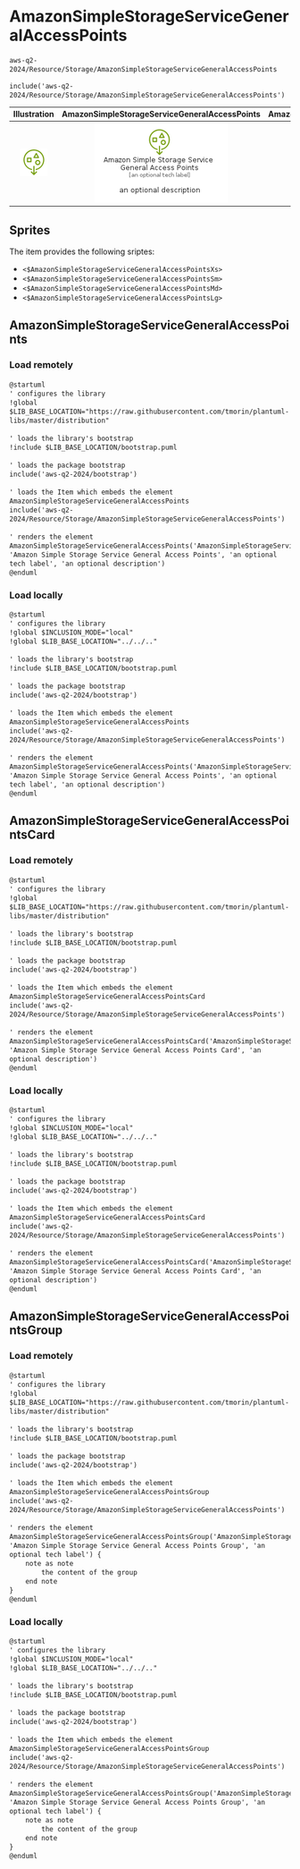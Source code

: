 # AmazonSimpleStorageServiceGeneralAccessPoints


```text
aws-q2-2024/Resource/Storage/AmazonSimpleStorageServiceGeneralAccessPoints
```

```text
include('aws-q2-2024/Resource/Storage/AmazonSimpleStorageServiceGeneralAccessPoints')
```



| Illustration | AmazonSimpleStorageServiceGeneralAccessPoints | AmazonSimpleStorageServiceGeneralAccessPointsCard | AmazonSimpleStorageServiceGeneralAccessPointsGroup |
| :---: | :---: | :---: | :---: |
| ![illustration for Illustration](../../../aws-q2-2024/Resource/Storage/AmazonSimpleStorageServiceGeneralAccessPoints.png) | ![illustration for AmazonSimpleStorageServiceGeneralAccessPoints](../../../aws-q2-2024/Resource/Storage/AmazonSimpleStorageServiceGeneralAccessPoints.Local.png) | ![illustration for AmazonSimpleStorageServiceGeneralAccessPointsCard](../../../aws-q2-2024/Resource/Storage/AmazonSimpleStorageServiceGeneralAccessPointsCard.Local.png) | ![illustration for AmazonSimpleStorageServiceGeneralAccessPointsGroup](../../../aws-q2-2024/Resource/Storage/AmazonSimpleStorageServiceGeneralAccessPointsGroup.Local.png) |



## Sprites
The item provides the following sriptes:

- `<$AmazonSimpleStorageServiceGeneralAccessPointsXs>`
- `<$AmazonSimpleStorageServiceGeneralAccessPointsSm>`
- `<$AmazonSimpleStorageServiceGeneralAccessPointsMd>`
- `<$AmazonSimpleStorageServiceGeneralAccessPointsLg>`





## AmazonSimpleStorageServiceGeneralAccessPoints

### Load remotely
```plantuml
@startuml
' configures the library
!global $LIB_BASE_LOCATION="https://raw.githubusercontent.com/tmorin/plantuml-libs/master/distribution"

' loads the library's bootstrap
!include $LIB_BASE_LOCATION/bootstrap.puml

' loads the package bootstrap
include('aws-q2-2024/bootstrap')

' loads the Item which embeds the element AmazonSimpleStorageServiceGeneralAccessPoints
include('aws-q2-2024/Resource/Storage/AmazonSimpleStorageServiceGeneralAccessPoints')

' renders the element
AmazonSimpleStorageServiceGeneralAccessPoints('AmazonSimpleStorageServiceGeneralAccessPoints', 'Amazon Simple Storage Service General Access Points', 'an optional tech label', 'an optional description')
@enduml
```

### Load locally
```plantuml
@startuml
' configures the library
!global $INCLUSION_MODE="local"
!global $LIB_BASE_LOCATION="../../.."

' loads the library's bootstrap
!include $LIB_BASE_LOCATION/bootstrap.puml

' loads the package bootstrap
include('aws-q2-2024/bootstrap')

' loads the Item which embeds the element AmazonSimpleStorageServiceGeneralAccessPoints
include('aws-q2-2024/Resource/Storage/AmazonSimpleStorageServiceGeneralAccessPoints')

' renders the element
AmazonSimpleStorageServiceGeneralAccessPoints('AmazonSimpleStorageServiceGeneralAccessPoints', 'Amazon Simple Storage Service General Access Points', 'an optional tech label', 'an optional description')
@enduml
```

## AmazonSimpleStorageServiceGeneralAccessPointsCard

### Load remotely
```plantuml
@startuml
' configures the library
!global $LIB_BASE_LOCATION="https://raw.githubusercontent.com/tmorin/plantuml-libs/master/distribution"

' loads the library's bootstrap
!include $LIB_BASE_LOCATION/bootstrap.puml

' loads the package bootstrap
include('aws-q2-2024/bootstrap')

' loads the Item which embeds the element AmazonSimpleStorageServiceGeneralAccessPointsCard
include('aws-q2-2024/Resource/Storage/AmazonSimpleStorageServiceGeneralAccessPoints')

' renders the element
AmazonSimpleStorageServiceGeneralAccessPointsCard('AmazonSimpleStorageServiceGeneralAccessPointsCard', 'Amazon Simple Storage Service General Access Points Card', 'an optional description')
@enduml
```

### Load locally
```plantuml
@startuml
' configures the library
!global $INCLUSION_MODE="local"
!global $LIB_BASE_LOCATION="../../.."

' loads the library's bootstrap
!include $LIB_BASE_LOCATION/bootstrap.puml

' loads the package bootstrap
include('aws-q2-2024/bootstrap')

' loads the Item which embeds the element AmazonSimpleStorageServiceGeneralAccessPointsCard
include('aws-q2-2024/Resource/Storage/AmazonSimpleStorageServiceGeneralAccessPoints')

' renders the element
AmazonSimpleStorageServiceGeneralAccessPointsCard('AmazonSimpleStorageServiceGeneralAccessPointsCard', 'Amazon Simple Storage Service General Access Points Card', 'an optional description')
@enduml
```

## AmazonSimpleStorageServiceGeneralAccessPointsGroup

### Load remotely
```plantuml
@startuml
' configures the library
!global $LIB_BASE_LOCATION="https://raw.githubusercontent.com/tmorin/plantuml-libs/master/distribution"

' loads the library's bootstrap
!include $LIB_BASE_LOCATION/bootstrap.puml

' loads the package bootstrap
include('aws-q2-2024/bootstrap')

' loads the Item which embeds the element AmazonSimpleStorageServiceGeneralAccessPointsGroup
include('aws-q2-2024/Resource/Storage/AmazonSimpleStorageServiceGeneralAccessPoints')

' renders the element
AmazonSimpleStorageServiceGeneralAccessPointsGroup('AmazonSimpleStorageServiceGeneralAccessPointsGroup', 'Amazon Simple Storage Service General Access Points Group', 'an optional tech label') {
    note as note
        the content of the group
    end note
}
@enduml
```

### Load locally
```plantuml
@startuml
' configures the library
!global $INCLUSION_MODE="local"
!global $LIB_BASE_LOCATION="../../.."

' loads the library's bootstrap
!include $LIB_BASE_LOCATION/bootstrap.puml

' loads the package bootstrap
include('aws-q2-2024/bootstrap')

' loads the Item which embeds the element AmazonSimpleStorageServiceGeneralAccessPointsGroup
include('aws-q2-2024/Resource/Storage/AmazonSimpleStorageServiceGeneralAccessPoints')

' renders the element
AmazonSimpleStorageServiceGeneralAccessPointsGroup('AmazonSimpleStorageServiceGeneralAccessPointsGroup', 'Amazon Simple Storage Service General Access Points Group', 'an optional tech label') {
    note as note
        the content of the group
    end note
}
@enduml
```

